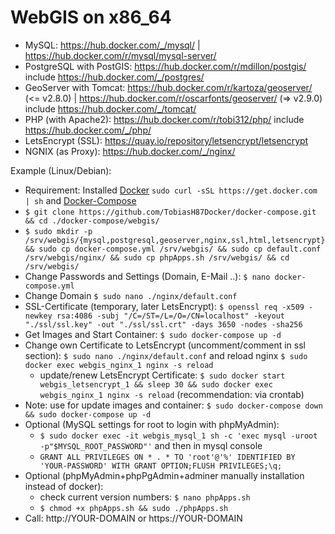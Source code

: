 # WebGIS on x86_64 
* MySQL: https://hub.docker.com/_/mysql/ | https://hub.docker.com/r/mysql/mysql-server/
* PostgreSQL with PostGIS: https://hub.docker.com/r/mdillon/postgis/ include https://hub.docker.com/_/postgres/
* GeoServer with Tomcat: https://hub.docker.com/r/kartoza/geoserver/ (<= v2.8.0) | https://hub.docker.com/r/oscarfonts/geoserver/ (=> v2.9.0) include https://hub.docker.com/_/tomcat/
* PHP (with Apache2): https://hub.docker.com/r/tobi312/php/ include https://hub.docker.com/_/php/
* LetsEncrypt (SSL): https://quay.io/repository/letsencrypt/letsencrypt
* NGNIX (as Proxy): https://hub.docker.com/_/nginx/

Example (Linux/Debian):
* Requirement: Installed [Docker](https://docs.docker.com/engine/installation/) ``` sudo curl -sSL https://get.docker.com | sh ``` and [Docker-Compose](https://docs.docker.com/compose/install/) 
* ``` $ git clone https://github.com/TobiasH87Docker/docker-compose.git && cd ./docker-compose/webgis/ ```
* ``` $ sudo mkdir -p /srv/webgis/{mysql,postgresql,geoserver,nginx,ssl,html,letsencrypt} && sudo cp docker-compose.yml /srv/webgis/ && sudo cp default.conf /srv/webgis/nginx/ && sudo cp phpApps.sh /srv/webgis/ && cd /srv/webgis/ ``` 
* Change Passwords and Settings (Domain, E-Mail ..): ``` $ nano docker-compose.yml ```
* Change Domain ``` $ sudo nano ./nginx/default.conf ```
* SSL-Certificate (temporary, later LetsEncrypt): ``` $ openssl req -x509 -newkey rsa:4086 -subj "/C=/ST=/L=/O=/CN=localhost" -keyout "./ssl/ssl.key" -out "./ssl/ssl.crt" -days 3650 -nodes -sha256 ```
* Get Images and Start Container: ``` $ sudo docker-compose up -d ```
* Change own Certificate to LetsEncrypt (uncomment/comment in ssl section): ``` $ sudo nano ./nginx/default.conf ``` and reload nginx ``` $ sudo docker exec webgis_nginx_1 nginx -s reload ```
	* update/renew LetsEncrypt Certificate: ``` $ sudo docker start webgis_letsencrypt_1 && sleep 30 && sudo docker exec webgis_nginx_1 nginx -s reload ``` (recommendation: via crontab)
* Note: use for update images and container: ``` $ sudo docker-compose down && sudo docker-compose up -d ``` 
* Optional (MySQL settings for root to login with phpMyAdmin):
	* ``` $ sudo docker exec -it webgis_mysql_1 sh -c 'exec mysql -uroot -p"$MYSQL_ROOT_PASSWORD"' ``` and then in mysql console
	* ``` GRANT ALL PRIVILEGES ON * . * TO 'root'@'%' IDENTIFIED BY 'YOUR-PASSWORD' WITH GRANT OPTION;FLUSH PRIVILEGES;\q; ```
* Optional (phpMyAdmin+phpPgAdmin+adminer manually installation instead of docker):
	* check current version numbers: ``` $ nano phpApps.sh ```
	* ``` $ chmod +x phpApps.sh && sudo ./phpApps.sh ```
* Call: http://YOUR-DOMAIN or https://YOUR-DOMAIN 

